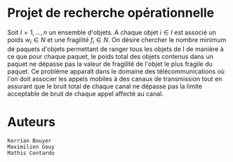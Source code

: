 # Projet de recherche opérationnelle

Soit $`I = {1, . . . , n}`$ un ensemble d'objets. A chaque objet $`i \in I`$ est associé un poids $`w_i \in N`$ et une fragilité $`f_i \in N`$. On désire chercher le nombre minimum de paquets d'objets permettant de ranger tous les objets de I de manière à ce que pour chaque paquet, le poids total des objets contenus dans un paquet ne dépasse pas la valeur de fragilité de l'objet le plus fragile du paquet.
Ce problème apparaît dans le domaine des télécommunications où l'on doit associer les appels mobiles à des canaux de transmission tout en assurant que le bruit total de chaque canal ne dépasse pas la limite acceptable de bruit de chaque appel affecté au canal.

# Auteurs
	Kerrian Bouyer
	Maximilien Gouy
	Mathis Contardo

